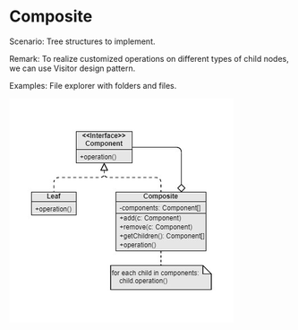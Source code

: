 Composite
===

Scenario: Tree structures to implement.

Remark: To realize customized operations on different types of child nodes, we can use Visitor design pattern.

Examples: File explorer with folders and files.

![UML](UML.jpg)
